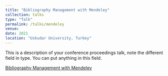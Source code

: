 ```yaml
---
title: "Bibliography Management with Mendeley"
collection: talks
type: "Talk"
permalink: /talks/mendeley
venue: 
date: 2021
location: "Uskudar University, Turkey"
---
```


This is a description of your conference proceedings talk, note the different field in type. You can put anything in this field.

[Bibliography Management with Mendeley](https://www.youtube.com/watch?v=sk9UYmUwfB4&list=PLmq86vD98cHLb4zneGX-zH1E5cde1_eoa&index=5)